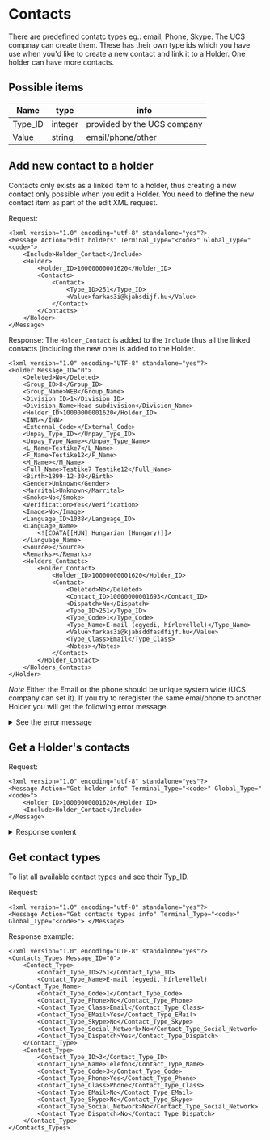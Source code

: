 # Contacts

There are predefined contatc types eg.: email, Phone, Skype. The UCS compnay can create them.
These has their own type ids which you have use when you'd like to create a new contact and link it to a Holder.
One holder can have more contacts.

## Possible items

| Name | type | info |
| --- | --- | --- |
| Type_ID | integer | provided by the UCS company |
| Value | string | email/phone/other |

## Add new contact to a holder

Contacts only exists as a linked item to a holder, thus creating a new contact only possible when you edit a Holder. You need to define the new contact item as part of the edit XML request.

Request: 

```
<?xml version="1.0" encoding="utf-8" standalone="yes"?>
<Message Action="Edit holders" Terminal_Type="<code>" Global_Type="<code>">
    <Include>Holder_Contact</Include>
    <Holder>
        <Holder_ID>10000000001620</Holder_ID>
        <Contacts>
            <Contact>
                <Type_ID>251</Type_ID>
                <Value>farkas3i@kjabsdijf.hu</Value>
            </Contact>
        </Contacts>
    </Holder>
</Message>
```

Response:
The `Holder_Contact` is added to the `Include` thus all the linked contacts (including the new one) is added to the Holder.

```
<?xml version="1.0" encoding="UTF-8" standalone="yes"?>
<Holder Message_ID="0">
    <Deleted>No</Deleted>
    <Group_ID>8</Group_ID>
    <Group_Name>WEB</Group_Name>
    <Division_ID>1</Division_ID>
    <Division_Name>Head subdivision</Division_Name>
    <Holder_ID>10000000001620</Holder_ID>
    <INN></INN>
    <External_Code></External_Code>
    <Unpay_Type_ID></Unpay_Type_ID>
    <Unpay_Type_Name></Unpay_Type_Name>
    <L_Name>Testike7</L_Name>
    <F_Name>Testike12</F_Name>
    <M_Name></M_Name>
    <Full_Name>Testike7 Testike12</Full_Name>
    <Birth>1899-12-30</Birth>
    <Gender>Unknown</Gender>
    <Marrital>Unknown</Marrital>
    <Smoke>No</Smoke>
    <Verification>Yes</Verification>
    <Image>No</Image>
    <Language_ID>1038</Language_ID>
    <Language_Name>
        <![CDATA[[HUN] Hungarian (Hungary)]]>
    </Language_Name>
    <Source></Source>
    <Remarks></Remarks>
    <Holders_Contacts>
        <Holder_Contact>
            <Holder_ID>10000000001620</Holder_ID>
            <Contact>
                <Deleted>No</Deleted>
                <Contact_ID>10000000001693</Contact_ID>
                <Dispatch>No</Dispatch>
                <Type_ID>251</Type_ID>
                <Type_Code>1</Type_Code>
                <Type_Name>E-mail (egyedi, hírlevéllel)</Type_Name>
                <Value>farkas3i@kjabsddfasdfijf.hu</Value>
                <Type_Class>Email</Type_Class>
                <Notes></Notes>
            </Contact>
        </Holder_Contact>
    </Holders_Contacts>
</Holder>
```

*Note*
Either the Email or the phone should be unique system wide (UCS company can set it). If you try to reregister the same emai/phone to another Holder you will get the following error message.

<details>
    <summary>See the error message</summary>

```
<?xml version="1.0" encoding="utf-8" standalone="yes" ?>
<Data Message_ID="0" ErrorCode="SAC-0122" ErrorText="Электронная почта &quot;farkas3i@kjabsddfasdfijf.hu&quot; уже встречается в списках контактов.

Заведение одной и той же почты более чем 1 раз(а) запрещено.
Обратитесь к администратору." />
```

</details>

## Get a Holder's contacts

Request:

```
<?xml version="1.0" encoding="utf-8" standalone="yes"?>
<Message Action="Get holder info" Terminal_Type="<code>" Global_Type="<code>">
    <Holder_ID>10000000001620</Holder_ID>
    <Include>Holder_Contact</Include>
</Message>
```

<details>
    <summary>Response content</summary>

```
<?xml version="1.0" encoding="UTF-8" standalone="yes"?>
<Holder Message_ID="0">
    <Deleted>No</Deleted>
    <Group_ID>8</Group_ID>
    <Group_Name>WEB</Group_Name>
    <Division_ID>1</Division_ID>
    <Division_Name>Head subdivision</Division_Name>
    <Holder_ID>10000000001620</Holder_ID>
    <INN></INN>
    <External_Code></External_Code>
    <Unpay_Type_ID></Unpay_Type_ID>
    <Unpay_Type_Name></Unpay_Type_Name>
    <L_Name>Testike7</L_Name>
    <F_Name>Testike12</F_Name>
    <M_Name></M_Name>
    <Full_Name>Testike7 Testike12</Full_Name>
    <Birth>1899-12-30</Birth>
    <Gender>Unknown</Gender>
    <Marrital>Unknown</Marrital>
    <Smoke>No</Smoke>
    <Verification>Yes</Verification>
    <Image>No</Image>
    <Language_ID>1038</Language_ID>
    <Language_Name>
        <![CDATA[[HUN] Hungarian (Hungary)]]>
    </Language_Name>
    <Source></Source>
    <Remarks></Remarks>
    <Holders_Contacts>
        <Holder_Contact>
            <Holder_ID>10000000001620</Holder_ID>
            <Contact>
                <Deleted>No</Deleted>
                <Contact_ID>10000000001693</Contact_ID>
                <Dispatch>No</Dispatch>
                <Type_ID>251</Type_ID>
                <Type_Code>1</Type_Code>
                <Type_Name>E-mail (egyedi, hírlevéllel)</Type_Name>
                <Value>farkas3i@kjabsddfasdfijf.hu</Value>
                <Type_Class>Email</Type_Class>
                <Notes></Notes>
            </Contact>
        </Holder_Contact>
    </Holders_Contacts>
</Holder>
```

</details>

## Get contact types

To list all available contact types and see their Typ_ID.

Request: 

```
<?xml version="1.0" encoding="utf-8" standalone="yes"?>
<Message Action="Get contacts types info" Terminal_Type="<code>" Global_Type="<code>"> </Message>
```

Response example:

```
<?xml version="1.0" encoding="UTF-8" standalone="yes"?>
<Contacts_Types Message_ID="0">
    <Contact_Type>
        <Contact_Type_ID>251</Contact_Type_ID>
        <Contact_Type_Name>E-mail (egyedi, hírlevéllel)</Contact_Type_Name>
        <Contact_Type_Code>1</Contact_Type_Code>
        <Contact_Type_Phone>No</Contact_Type_Phone>
        <Contact_Type_Class>Email</Contact_Type_Class>
        <Contact_Type_EMail>Yes</Contact_Type_EMail>
        <Contact_Type_Skype>No</Contact_Type_Skype>
        <Contact_Type_Social_Network>No</Contact_Type_Social_Network>
        <Contact_Type_Dispatch>Yes</Contact_Type_Dispatch>
    </Contact_Type>
    <Contact_Type>
        <Contact_Type_ID>3</Contact_Type_ID>
        <Contact_Type_Name>Telefon</Contact_Type_Name>
        <Contact_Type_Code>3</Contact_Type_Code>
        <Contact_Type_Phone>Yes</Contact_Type_Phone>
        <Contact_Type_Class>Phone</Contact_Type_Class>
        <Contact_Type_EMail>No</Contact_Type_EMail>
        <Contact_Type_Skype>No</Contact_Type_Skype>
        <Contact_Type_Social_Network>No</Contact_Type_Social_Network>
        <Contact_Type_Dispatch>No</Contact_Type_Dispatch>
    </Contact_Type>
</Contacts_Types>
```
